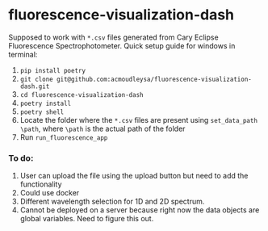 # fluorescence-visualization-dash
Supposed to work with `*.csv` files generated from Cary Eclipse Fluorescence Spectrophotometer.
Quick setup guide for windows in terminal: 
1) `pip install poetry`
2) `git clone git@github.com:acmoudleysa/fluorescence-visualization-dash.git`
3) `cd fluorescence-visualization-dash`
4) `poetry install`
5) `poetry shell`
6) Locate the folder where the `*.csv` files are present using `set_data_path \path`, where `\path` is the actual path of the folder
7) Run `run_fluorescence_app`



### To do: 
1) User can upload the file using the upload button but need to add the functionality
2) Could use docker
3) Different wavelength selection for 1D and 2D spectrum. 
4) Cannot be deployed on a server because right now the data objects are global variables. Need to figure this out.

